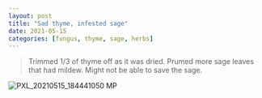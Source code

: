 ```yaml
---
layout: post
title: "Sad thyme, infested sage"
date: 2021-05-15
categories: [fungus, thyme, sage, herbs]
---
```


> Trimmed 1/3 of thyme off as it was dried. Prumed more sage leaves that had mildew. Might not be able to save the sage.

![PXL_20210515_184441050 MP](https://user-images.githubusercontent.com/352979/124211154-a6137f80-daba-11eb-90dd-57616c8a2a56.jpg)
